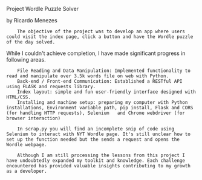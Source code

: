 Project Wordle Puzzle Solver

by Ricardo Menezes


        The objective of the project was to develop an app where users could visit the index page, click a button and have the Wordle puzzle of the day solved. 
 While I couldn't achieve completion, I have made significant progress in following areas. 

        File Reading and Data Manipulation: Implemented functionality to read and manipulate over 3.5k words file on web with Python.
        Back-end / Front-end Communication: Established a RESTful API using FLASK and requests library.
        Index layout: simple and fun user-friendly interface designed with HTML/CSS.
        Installing and machine setup: preparing my computer with Python installations, Environment variable path, pip install, Flask and CORS (for handling HTTP requests), Selenium   and Chrome webdriver (for browser interaction)

        In scrap.py you will find an incomplete snip of code using Selenium to interact with NYT Wordle page. It's still unclear how to set up the function needed but the sends a request and opens the Wordle webpage. 

        Although I am still processing the lessons from this project I have undoubtedly expanded my toolkit and knowledge. Each challenge encountered has provided valuable insights contributing to my growth as a developer. 

